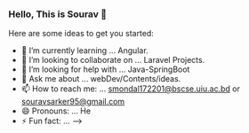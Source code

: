 ### Hello, This is Sourav  👋

Here are some ideas to get you started:

- 🌱 I’m currently learning ... Angular.
- 👯 I’m looking to collaborate on ... Laravel Projects.
- 🤔 I’m looking for help with ... Java-SpringBoot
- 💬 Ask me about ... webDev/Contents/ideas. 
- 📫 How to reach me: ... smondal172201@bscse.uiu.ac.bd or souravsarker95@gmail.com
- 😄 Pronouns: ... He
- ⚡ Fun fact: ...
-->
